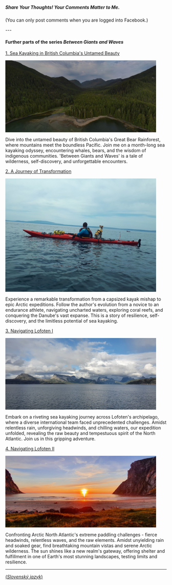 <div class="fb-share-button"
	data-href="{{ page.url | absolute_url }}" 
	data-layout="button_count"
    style="float: right;">
</div>

##### Share Your Thoughts! Your Comments Matter to Me.
(You can only post comments when you are logged into Facebook.)

<div class="fb-comments"
	data-href="{{ page.url | absolute_url }}"
	data-numposts="10">
</div>
---

#### Further parts of the series ***Between Giants and Waves***

[1. Sea Kayaking in British Columbia's Untamed Beauty](/en/blog/BetweenGiantsWavesIntroduction/)

<img src="/assets/img/bc2023_01_tile.jpg" alt="description" width="471" height="auto" align="left" style="float: none; margin: 0 15px 0 0;">

Dive into the untamed beauty of British Columbia's Great Bear Rainforest, where mountains meet the boundless Pacific. Join me on a month-long sea kayaking odyssey, encountering whales, bears, and the wisdom of indigenous communities. 'Between Giants and Waves' is a tale of wilderness, self-discovery, and unforgettable encounters.

[2. A Journey of Transformation](/en/blog/BetweenGiantsWavesTransformation/)

<img src="/assets/img/20190511_125055.jpeg" alt="description" width="471" height="auto" align="left" style="float: none; margin: 0 15px 0 0;">

Experience a remarkable transformation from a capsized kayak mishap to epic Arctic expeditions. Follow the author's evolution from a novice to an endurance athlete, navigating uncharted waters, exploring coral reefs, and conquering the Danube's vast expanse. This is a story of resilience, self-discovery, and the limitless potential of sea kayaking.

[3. Navigating Lofoten I](/en/blog/BetweenGiantsWavesLofotenI/)

<img src="/assets/img/20210801_174653.jpeg" alt="description" width="471" height="auto" align="left" style="float: none; margin: 0 15px 0 0;">

Embark on a riveting sea kayaking journey across Lofoten's archipelago, where a diverse international team faced unprecedented challenges. Amidst relentless rain, unforgiving headwinds, and chilling waters, our expedition unfolded, revealing the raw beauty and tempestuous spirit of the North Atlantic. Join us in this gripping adventure.

[4. Navigating Lofoten II](/en/blog/BetweenGiantsWavesLofotenII/)

<img src="/assets/img/20210807_220729.jpeg" alt="description" width="471" height="auto" align="left" style="float: none; margin: 0 15px 0 0;">

Confronting Arctic North Atlantic's extreme paddling challenges - fierce headwinds, relentless waves, and the raw elements. Amidst unyielding rain and soaked gear, find breathtaking mountain vistas and serene Arctic wilderness. The sun shines like a new realm's gateway, offering shelter and fulfillment in one of Earth's most stunning landscapes, testing limits and resilience.

<div class="fb-share-button"
	data-href="{{ page.url | absolute_url }}" 
	data-layout="button_count"
    style="float: right;">
</div>

---
[(*Slovenský jazyk*)](/sk/blog/tag/bc2023-01)